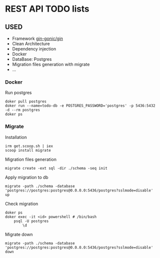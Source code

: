 # REST API TODO lists

## USED
- Framework <a href="https://github.com/gin-gonic/gin">gin-gonic/gin</a>
- Clean Architecture
- Dependency injection
- Docker
- DataBase: Postgres
- Migration files generation with migrate
- ...

### Docker
Run postgres
```shell
doker pull postgres
doker run --name=todo-db -e POSTGRES_PASSWORD='postgres' -p 5436:5432 -d --rm postgres
doker ps
```

### Migrate
Installation
```shell
irm get.scoop.sh | iex
scoop install migrate
```
Migration files generation
```shell
migrate create -ext sql -dir ./schema -seq init
```
Apply migration to db
```shell
migrate -path ./schema -database 'postgres://postgres:postgres@0.0.0.0:5436/postgres?sslmode=disable' up
```
Check migration
```shell
doker ps
doker exec -it <id> powershell # /bin/bash
    psql -U postgres
        \d
```
Migrate down
```shell
migrate -path ./schema -database 'postgres://postgres:postgres@0.0.0.0:5436/postgres?sslmode=disable' down
```


